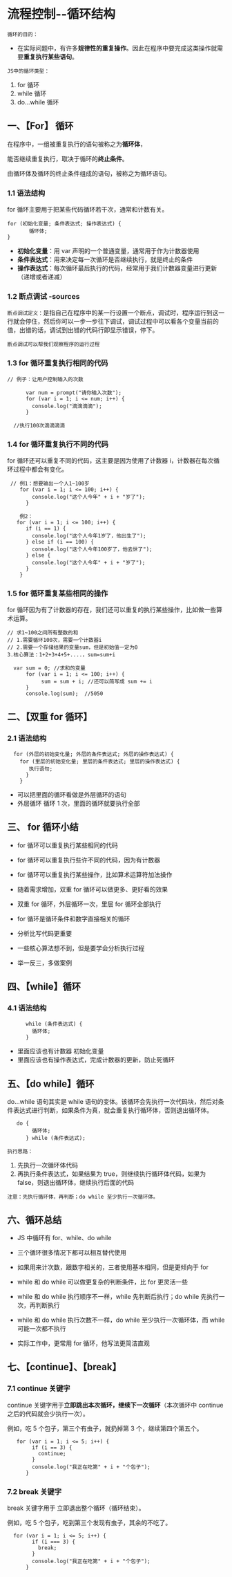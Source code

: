 # 流程控制--循环结构

`循环的目的：`

- 在实际问题中，有许多**规律性的重复操作**。因此在程序中要完成这类操作就需要**重复执行某些语句**。

`JS中的循环类型：`

1. for 循环
2. while 循环
3. do...while 循环

## 一、【For】 循环

在程序中，一组被重复执行的语句被称之为**循环体**，

能否继续重复执行，取决于循环的**终止条件**。

由循环体及循环的终止条件组成的语句，被称之为循环语句。

### 1.1 语法结构

for 循环主要用于把某些代码循环若干次，通常和计数有关。

```
for (初始化变量; 条件表达式; 操作表达式) {
       循环体;
}
```

- **初始化变量**：用 var 声明的一个普通变量，通常用于作为计数器使用
- **条件表达式**：用来决定每一次循环是否继续执行，就是终止的条件
- **操作表达式**：每次循环最后执行的代码，经常用于我们计数器变量进行更新（递增或者递减）

### 1.2 断点调试 -sources

`断点调试定义：`是指自己在程序中的某一行设置一个断点，调试时，程序运行到这一行就会停住，然后你可以一步一步往下调试，调试过程中可以看各个变量当前的值，出错的话，调试到出错的代码行即显示错误，停下。

`断点调试可以帮我们观察程序的运行过程`

### 1.3 for 循环重复执行相同的代码

```
// 例子：让用户控制输入的次数

      var num = prompt("请你输入次数");
      for (var i = 1; i <= num; i++) {
        console.log("滴滴滴滴");
      }

  //执行100次滴滴滴滴
```

### 1.4 for 循环重复执行不同的代码

for 循环还可以重复不同的代码，这主要是因为使用了计数器 i，计数器在每次循环过程中都会有变化。

```
 // 例1：想要输出一个人1~100岁
    for (var i = 1; i <= 100; i++) {
        console.log("这个人今年" + i + "岁了");
      }

    例2：
   for (var i = 1; i <= 100; i++) {
      if (i == 1) {
        console.log("这个人今年1岁了，他出生了");
      } else if (i == 100) {
        console.log("这个人今年100岁了，他去世了");
      } else {
        console.log("这个人今年" + i + "岁了");
      }
    }
```

### 1.5 for 循环重复某些相同的操作

for 循环因为有了计数器的存在，我们还可以重复的执行某些操作，比如做一些算术运算。

```
// 求1~100之间所有整数的和
// 1.需要循环100次，需要一个计数器i
// 2.需要一个存储结果的变量sum，但是初始值一定为0
3.核心算法：1+2+3+4+5+....，sum=sum+i

  var sum = 0; //求和的变量
      for (var i = 1; i <= 100; i++) {
           sum = sum + i; //还可以简写成 sum += i
      }
      console.log(sum);  //5050
```

## 二、【双重 for 循环】

### 2.1 语法结构

```
  for (外层的初始变化量; 外层的条件表达式; 外层的操作表达式) {
    for (里层的初始变化量; 里层的条件表达式; 里层的操作表达式) {
       执行语句;
      }
    }
```

- 可以把里面的循环看做是外层循环的语句
- 外层循环 循环 1 次，里面的循环就要执行全部

## 三、 for 循环小结

- for 循环可以重复执行某些相同的代码

- for 循环可以重复执行些许不同的代码，因为有计数器

- for 循环可以重复执行某些操作，比如算术运算符加法操作

- 随着需求增加，双重 for 循环可以做更多、更好看的效果

- 双重 for 循环，外层循环一次，里层 for 循环全部执行

- for 循环是循环条件和数字直接相关的循环

- 分析比写代码更重要
- 一些核心算法想不到，但是要学会分析执行过程
- 举一反三，多做案例

## 四、【while】循环

### 4.1 语法结构

```
      while (条件表达式) {
        循环体;
      }

```

- 里面应该也有计数器 初始化变量
- 里面应该也有操作表达式，完成计数器的更新，防止死循环

## 五、【do while】循环

do...while 语句其实是 while 语句的变体。该循环会先执行一次代码块，然后对条件表达式进行判断，如果条件为真，就会重复执行循环体，否则退出循环体。

```
   do {
        循环体;
      } while (条件表达式);
```

`执行思路：`

1. 先执行一次循环体代码
2. 再执行条件表达式，如果结果为 true，则继续执行循环体代码，如果为 false，则退出循环体，继续执行后面的代码

`注意：先执行循环体，再判断；do while 至少执行一次循环体。`

## 六、循环总结

- JS 中循环有 for、while、do while

- 三个循环很多情况下都可以相互替代使用

- 如果用来计次数，跟数字相关的，三者使用基本相同，但是更倾向于 for

- while 和 do while 可以做更复杂的判断条件，比 for 更灵活一些

- while 和 do while 执行顺序不一样，while 先判断后执行；do while 先执行一次，再判断执行

- while 和 do while 执行次数不一样，do while 至少执行一次循环体，而 while 可能一次都不执行

- 实际工作中，更常用 for 循环，他写法更简洁直观

## 七、【continue】、【break】

### 7.1 continue 关键字

continue 关键字用于**立即跳出本次循环，继续下一次循环**（本次循环中 continue 之后的代码就会少执行一次）。

例如，吃 5 个包子，第三个有虫子，就扔掉第 3 个，继续第四个第五个。

```
   for (var i = 1; i <= 5; i++) {
        if (i == 3) {
          continue;
        }
        console.log("我正在吃第" + i + "个包子");
      }
```

### 7.2 break 关键字

break 关键字用于 立即退出整个循环（循环结束）。

例如，吃 5 个包子，吃到第三个发现有虫子，其余的不吃了。

```
  for (var i = 1; i <= 5; i++) {
        if (i === 3) {
          break;
        }
        console.log("我正在吃第" + i + "个包子");
      }

```
